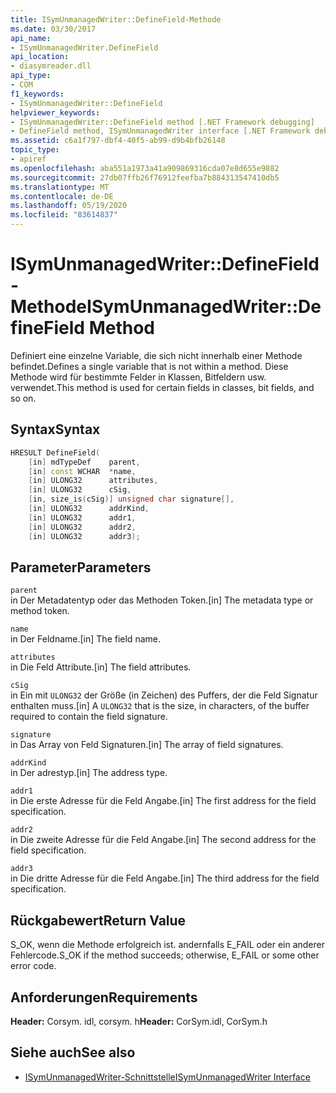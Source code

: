 ```yaml
---
title: ISymUnmanagedWriter::DefineField-Methode
ms.date: 03/30/2017
api_name:
- ISymUnmanagedWriter.DefineField
api_location:
- diasymreader.dll
api_type:
- COM
f1_keywords:
- ISymUnmanagedWriter::DefineField
helpviewer_keywords:
- ISymUnmanagedWriter::DefineField method [.NET Framework debugging]
- DefineField method, ISymUnmanagedWriter interface [.NET Framework debugging]
ms.assetid: c6a1f797-dbf4-40f5-ab99-d9b4bfb26148
topic_type:
- apiref
ms.openlocfilehash: aba551a1973a41a909869316cda07e8d655e9882
ms.sourcegitcommit: 27db07ffb26f76912feefba7b884313547410db5
ms.translationtype: MT
ms.contentlocale: de-DE
ms.lasthandoff: 05/19/2020
ms.locfileid: "83614837"
---
```

# <a name="isymunmanagedwriterdefinefield-method"></a><span data-ttu-id="0f724-102">ISymUnmanagedWriter::DefineField-Methode</span><span class="sxs-lookup"><span data-stu-id="0f724-102">ISymUnmanagedWriter::DefineField Method</span></span>
<span data-ttu-id="0f724-103">Definiert eine einzelne Variable, die sich nicht innerhalb einer Methode befindet.</span><span class="sxs-lookup"><span data-stu-id="0f724-103">Defines a single variable that is not within a method.</span></span> <span data-ttu-id="0f724-104">Diese Methode wird für bestimmte Felder in Klassen, Bitfeldern usw. verwendet.</span><span class="sxs-lookup"><span data-stu-id="0f724-104">This method is used for certain fields in classes, bit fields, and so on.</span></span>  
  
## <a name="syntax"></a><span data-ttu-id="0f724-105">Syntax</span><span class="sxs-lookup"><span data-stu-id="0f724-105">Syntax</span></span>  
  
```cpp  
HRESULT DefineField(  
    [in] mdTypeDef    parent,  
    [in] const WCHAR  *name,  
    [in] ULONG32      attributes,  
    [in] ULONG32      cSig,  
    [in, size_is(cSig)] unsigned char signature[],  
    [in] ULONG32      addrKind,  
    [in] ULONG32      addr1,  
    [in] ULONG32      addr2,  
    [in] ULONG32      addr3);  
```  
  
## <a name="parameters"></a><span data-ttu-id="0f724-106">Parameter</span><span class="sxs-lookup"><span data-stu-id="0f724-106">Parameters</span></span>  
 `parent`  
 <span data-ttu-id="0f724-107">in Der Metadatentyp oder das Methoden Token.</span><span class="sxs-lookup"><span data-stu-id="0f724-107">[in] The metadata type or method token.</span></span>  
  
 `name`  
 <span data-ttu-id="0f724-108">in Der Feldname.</span><span class="sxs-lookup"><span data-stu-id="0f724-108">[in] The field name.</span></span>  
  
 `attributes`  
 <span data-ttu-id="0f724-109">in Die Feld Attribute.</span><span class="sxs-lookup"><span data-stu-id="0f724-109">[in] The field attributes.</span></span>  
  
 `cSig`  
 <span data-ttu-id="0f724-110">in Ein mit `ULONG32` der Größe (in Zeichen) des Puffers, der die Feld Signatur enthalten muss.</span><span class="sxs-lookup"><span data-stu-id="0f724-110">[in] A `ULONG32` that is the size, in characters, of the buffer required to contain the field signature.</span></span>  
  
 `signature`  
 <span data-ttu-id="0f724-111">in Das Array von Feld Signaturen.</span><span class="sxs-lookup"><span data-stu-id="0f724-111">[in] The array of field signatures.</span></span>  
  
 `addrKind`  
 <span data-ttu-id="0f724-112">in Der adrestyp.</span><span class="sxs-lookup"><span data-stu-id="0f724-112">[in] The address type.</span></span>  
  
 `addr1`  
 <span data-ttu-id="0f724-113">in Die erste Adresse für die Feld Angabe.</span><span class="sxs-lookup"><span data-stu-id="0f724-113">[in] The first address for the field specification.</span></span>  
  
 `addr2`  
 <span data-ttu-id="0f724-114">in Die zweite Adresse für die Feld Angabe.</span><span class="sxs-lookup"><span data-stu-id="0f724-114">[in] The second address for the field specification.</span></span>  
  
 `addr3`  
 <span data-ttu-id="0f724-115">in Die dritte Adresse für die Feld Angabe.</span><span class="sxs-lookup"><span data-stu-id="0f724-115">[in] The third address for the field specification.</span></span>  
  
## <a name="return-value"></a><span data-ttu-id="0f724-116">Rückgabewert</span><span class="sxs-lookup"><span data-stu-id="0f724-116">Return Value</span></span>  
 <span data-ttu-id="0f724-117">S_OK, wenn die Methode erfolgreich ist. andernfalls E_FAIL oder ein anderer Fehlercode.</span><span class="sxs-lookup"><span data-stu-id="0f724-117">S_OK if the method succeeds; otherwise, E_FAIL or some other error code.</span></span>  
  
## <a name="requirements"></a><span data-ttu-id="0f724-118">Anforderungen</span><span class="sxs-lookup"><span data-stu-id="0f724-118">Requirements</span></span>  
 <span data-ttu-id="0f724-119">**Header:** Corsym. idl, corsym. h</span><span class="sxs-lookup"><span data-stu-id="0f724-119">**Header:** CorSym.idl, CorSym.h</span></span>  
  
## <a name="see-also"></a><span data-ttu-id="0f724-120">Siehe auch</span><span class="sxs-lookup"><span data-stu-id="0f724-120">See also</span></span>

- [<span data-ttu-id="0f724-121">ISymUnmanagedWriter-Schnittstelle</span><span class="sxs-lookup"><span data-stu-id="0f724-121">ISymUnmanagedWriter Interface</span></span>](isymunmanagedwriter-interface.md)
